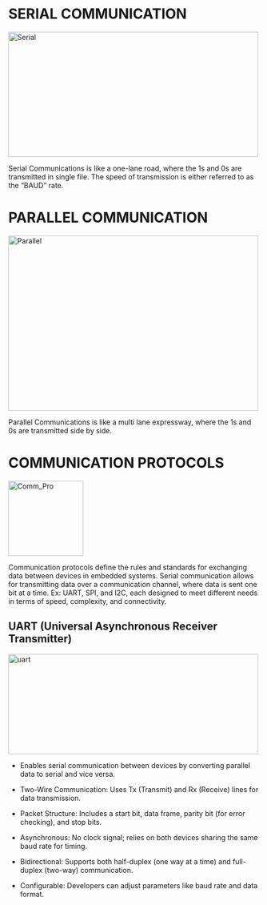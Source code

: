 # SERIAL COMMUNICATION

<img src="https://images.javatpoint.com/tutorial/coa/images/serial-communication-in-computer-organization10.png" alt="Serial" width="500" height="250">

Serial Communications is like a one-lane road, where the 1s and 0s are transmitted in single file. The speed of transmission is either referred to as the “BAUD” rate.

# PARALLEL COMMUNICATION

<img src="https://images.javatpoint.com/tutorial/coa/images/serial-communication-in-computer-organization11.png" alt="Parallel" width="500" height="350">

Parallel Communications is like a multi lane expressway, where the 1s and 0s are transmitted side by side.

# COMMUNICATION PROTOCOLS

<img src="https://github.com/user-attachments/assets/0142424a-09f3-41c3-b6b7-956ac5224e33" alt="Comm_Pro" width="150" height="150">

Communication protocols define the rules and standards for exchanging data between devices in embedded systems. Serial communication allows for transmitting data over a communication channel, where data is sent one bit at a time. Ex: UART, SPI, and I2C, each designed to meet different needs in terms of speed, complexity, and connectivity.

## UART (Universal Asynchronous Receiver Transmitter)

<img src="https://dwma4bz18k1bd.cloudfront.net/tutorials/uart-duplex-communication-connections.jpg" alt="uart" width="500" height="200">

- Enables serial communication between devices by converting parallel data to serial and vice versa.

- Two-Wire Communication: Uses Tx (Transmit) and Rx (Receive) lines for data transmission.

- Packet Structure: Includes a start bit, data frame, parity bit (for error checking), and stop bits.

- Asynchronous: No clock signal; relies on both devices sharing the same baud rate for timing.
  
- Bidirectional: Supports both half-duplex (one way at a time) and full-duplex (two-way) communication.

- Configurable: Developers can adjust parameters like baud rate and data format.
